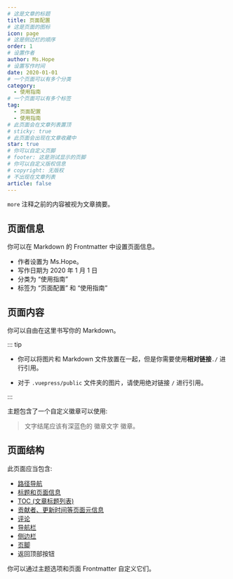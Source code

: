 ```yaml
---
# 这是文章的标题
title: 页面配置
# 这是页面的图标
icon: page
# 这是侧边栏的顺序
order: 1
# 设置作者
author: Ms.Hope
# 设置写作时间
date: 2020-01-01
# 一个页面可以有多个分类
category:
  - 使用指南
# 一个页面可以有多个标签
tag:
  - 页面配置
  - 使用指南
# 此页面会在文章列表置顶
# sticky: true
# 此页面会出现在文章收藏中
star: true
# 你可以自定义页脚
# footer: 这是测试显示的页脚
# 你可以自定义版权信息
# copyright: 无版权
# 不出现在文章列表
article: false
---
```


`more` 注释之前的内容被视为文章摘要。

<!-- more -->

## 页面信息

你可以在 Markdown 的 Frontmatter 中设置页面信息。

- 作者设置为 Ms.Hope。
- 写作日期为 2020 年 1 月 1 日
- 分类为 “使用指南”
- 标签为 “页面配置” 和 “使用指南”

## 页面内容

你可以自由在这里书写你的 Markdown。

::: tip

- 你可以将图片和 Markdown 文件放置在一起，但是你需要使用**相对链接**`./` 进行引用。

- 对于 `.vuepress/public` 文件夹的图片，请使用绝对链接 `/` 进行引用。

:::

主题包含了一个自定义徽章可以使用:

> 文字结尾应该有深蓝色的 徽章文字 徽章。 <Badge text="徽章文字" color="#242378" />

## 页面结构

此页面应当包含:

- [路径导航](https://vuepress-theme-hope.github.io/v2/zh/guide/layout/breadcrumb.html)
- [标题和页面信息](https://vuepress-theme-hope.github.io/v2/zh/guide/feature/page-info.html)
- [TOC (文章标题列表)](https://vuepress-theme-hope.github.io/v2/zh/guide/layout/page.html#标题列表)
- [贡献者、更新时间等页面元信息](https://vuepress-theme-hope.github.io/v2/guide/feature/meta.html)
- [评论](https://vuepress-theme-hope.github.io/v2/zh/guide/feature/comment.html)
- [导航栏](https://vuepress-theme-hope.github.io/v2/zh/guide/layout/navbar.html)
- [侧边栏](https://vuepress-theme-hope.github.io/v2/zh/guide/layout/sidebar.html)
- [页脚](https://vuepress-theme-hope.github.io/v2/zh/guide/layout/footer.html)
- 返回顶部按钮

你可以通过主题选项和页面 Frontmatter 自定义它们。
